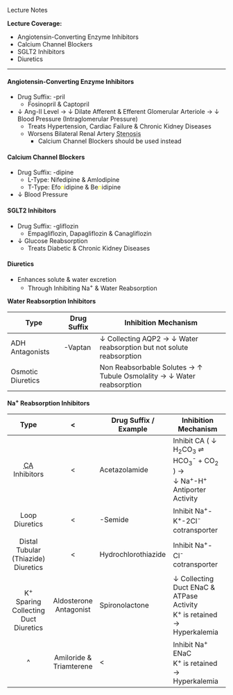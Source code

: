 Lecture Notes

**Lecture Coverage:**
- Angiotensin-Converting Enzyme Inhibitors
- Calcium Channel Blockers
- SGLT2 Inhibitors
- Diuretics

---
#### **Angiotensin-Converting Enzyme Inhibitors**
- Drug Suffix: -pril
	- Fosinopril & Captopril
- ↓ Ang-II Level → ↓ Dilate Afferent & Efferent Glomerular Arteriole → ↓ Blood Pressure (Intraglomerular Pressure)
	- Treats Hypertension, Cardiac Failure & Chronic Kidney Diseases
	- Worsens Bilateral Renal Artery <abbr Title="Narrowing">Stenosis</abbr>
		- Calcium Channel Blockers should be used instead


#### **Calcium Channel Blockers**
- Drug Suffix: -dipine
	- L-Type: Nifedipine & Amlodipine
	- T-Type: Efo<font color=yellow>n</font>idipine & Be<font color=yellow>n</font>idipine
- ↓ Blood Pressure


#### **SGLT2 Inhibitors**
- Drug Suffix: -gliflozin
	- Empagliflozin, Dapagliflozin & Canagliflozin
- ↓ Glucose Reabsorption
	- Treats Diabetic & Chronic Kidney Diseases


#### **Diuretics**
- Enhances solute & water excretion
	- Through Inhibiting Na<sup>+</sup> & Water Reabsorption 

**Water Reabsorption Inhibitors**

| Type              | Drug Suffix | Inhibition Mechanism                                                  |
| ----------------- | ----------- | --------------------------------------------------------------------- |
| ADH Antagonists   | -Vaptan     | ↓ Collecting AQP2 → ↓ Water reabsorption but not solute reabsorption  |
| Osmotic Diuretics |             | Non Reabsorbable Solutes → ↑ Tubule Osmolality → ↓ Water reabsorption |

**Na<sup>+</sup> Reabsorption Inhibitors**

|                          Type                           |             <              | Drug Suffix / Example | Inhibition Mechanism                                                                                                                                 |
| :-----------------------------------------------------: | :------------------------: | --------------------- | ---------------------------------------------------------------------------------------------------------------------------------------------------- |
|  <abbr Title="Carbonic Anhydrase">CA</abbr> Inhibitors  |             <              | Acetazolamide         | Inhibit CA ( ↓ H<sub>2</sub>CO<sub>3</sub> ⇌ HCO<sub>3</sub><sup>-</sup> + CO<sub>2</sub> ) → <br>↓ Na<sup>+</sup>-H<sup>+</sup> Antiporter Activity |
|                     Loop Diuretics                      |             <              | -Semide               | Inhibit Na<sup>+</sup>-K<sup>+</sup>-2Cl<sup>-</sup> cotransporter                                                                                   |
|         Distal Tubular (Thiazide)<br>Diuretics          |             <              | Hydrochlorothiazide   | Inhibit Na<sup>+</sup>-Cl<sup>-</sup> cotransporter                                                                                                  |
| <br>K<sup>+</sup> Sparing <br>Collecting Duct Diuretics | Aldosterone<br>Antagonist  | Spironolactone        | ↓ Collecting Duct ENaC & ATPase Activity<br>K<sup>+</sup> is retained → Hyperkalemia                                                                 |
|                            ^                            | Amiloride &<br>Triamterene | <                     | Inhibit Na<sup>+</sup> ENaC<br>K<sup>+</sup> is retained → Hyperkalemia                                                                              |


